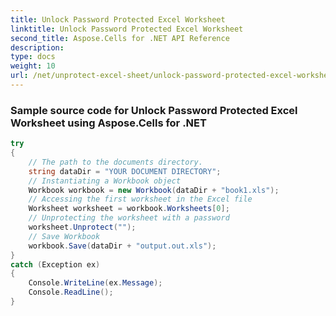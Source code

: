 ```yaml
---
title: Unlock Password Protected Excel Worksheet
linktitle: Unlock Password Protected Excel Worksheet
second_title: Aspose.Cells for .NET API Reference
description: 
type: docs
weight: 10
url: /net/unprotect-excel-sheet/unlock-password-protected-excel-worksheet/
---
```

### Sample source code for Unlock Password Protected Excel Worksheet using Aspose.Cells for .NET 
```csharp
try
{
    // The path to the documents directory.
    string dataDir = "YOUR DOCUMENT DIRECTORY";
    // Instantiating a Workbook object
    Workbook workbook = new Workbook(dataDir + "book1.xls");
    // Accessing the first worksheet in the Excel file
    Worksheet worksheet = workbook.Worksheets[0];
    // Unprotecting the worksheet with a password
    worksheet.Unprotect("");
    // Save Workbook
    workbook.Save(dataDir + "output.out.xls");
}
catch (Exception ex)
{
    Console.WriteLine(ex.Message);
    Console.ReadLine();
}
```